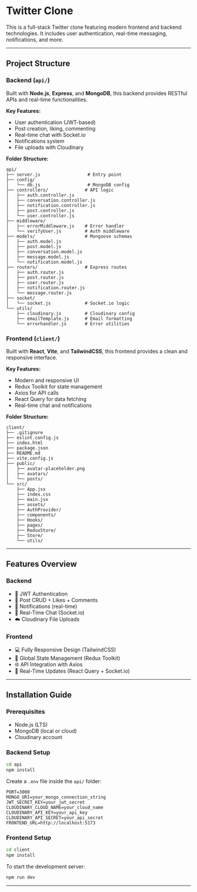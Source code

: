 # Twitter Clone

This is a full-stack Twitter clone featuring modern frontend and backend technologies. It includes user authentication, real-time messaging, notifications, and more.

---

## Project Structure

### Backend (`api/`)

Built with **Node.js**, **Express**, and **MongoDB**, this backend provides RESTful APIs and real-time functionalities.

**Key Features:**
- User authentication (JWT-based)
- Post creation, liking, commenting
- Real-time chat with Socket.io
- Notifications system
- File uploads with Cloudinary

**Folder Structure:**
```
api/
├── server.js                  # Entry point
├── config/
│   └── db.js                  # MongoDB config
├── controllers/              # API logic
│   ├── auth.controller.js
│   ├── conversation.controller.js
│   ├── notification.controller.js
│   ├── post.controller.js
│   └── user.controller.js
├── middleware/
│   ├── errorMiddleware.js    # Error handler
│   └── verifyUser.js         # Auth middleware
├── models/                   # Mongoose schemas
│   ├── auth.model.js
│   ├── post.model.js
│   ├── conversation.model.js
│   ├── message.model.js
│   └── notification.model.js
├── routers/                  # Express routes
│   ├── auth.router.js
│   ├── post.router.js
│   ├── user.router.js
│   ├── notification.router.js
│   └── message.router.js
├── socket/
│   └── socket.js             # Socket.io logic
└── utils/
    ├── cloudinary.js         # Cloudinary config
    ├── emailTemplate.js      # Email formatting
    └── errorhandler.js       # Error utilities
```

### Frontend (`client/`)

Built with **React**, **Vite**, and **TailwindCSS**, this frontend provides a clean and responsive interface.

**Key Features:**
- Modern and responsive UI
- Redux Toolkit for state management
- Axios for API calls
- React Query for data fetching
- Real-time chat and notifications

**Folder Structure:**
```
client/
├── .gitignore
├── eslint.config.js
├── index.html
├── package.json
├── README.md
├── vite.config.js
├── public/
│   ├── avatar-placeholder.png
│   ├── avatars/
│   └── posts/
└── src/
    ├── App.jsx
    ├── index.css
    ├── main.jsx
    ├── assets/
    ├── AuthProvider/
    ├── components/
    ├── Hooks/
    ├── pages/
    ├── ReduxStore/
    ├── Store/
    └── utils/
```

---

## Features Overview

### Backend
- 🔐 JWT Authentication
- 📝 Post CRUD + Likes + Comments
- 🔔 Notifications (real-time)
- 💬 Real-Time Chat (Socket.io)
- ☁️ Cloudinary File Uploads

### Frontend
- 💻 Fully Responsive Design (TailwindCSS)
- 🔄 Global State Management (Redux Toolkit)
- 🌐 API Integration with Axios
- 🚀 Real-Time Updates (React Query + Socket.io)

---

## Installation Guide

### Prerequisites
- Node.js (LTS)
- MongoDB (local or cloud)
- Cloudinary account

### Backend Setup
```bash
cd api
npm install
```
Create a `.env` file inside the `api/` folder:
```env
PORT=3000
MONGO_URI=your_mongo_connection_string
JWT_SECRET_KEY=your_jwt_secret
CLOUDINARY_CLOUD_NAME=your_cloud_name
CLOUDINARY_API_KEY=your_api_key
CLOUDINARY_API_SECRET=your_api_secret
FRONTEND_URL=http://localhost:5173
```

### Frontend Setup
```bash
cd client
npm install
```
To start the development server:
```bash
npm run dev
```

---
